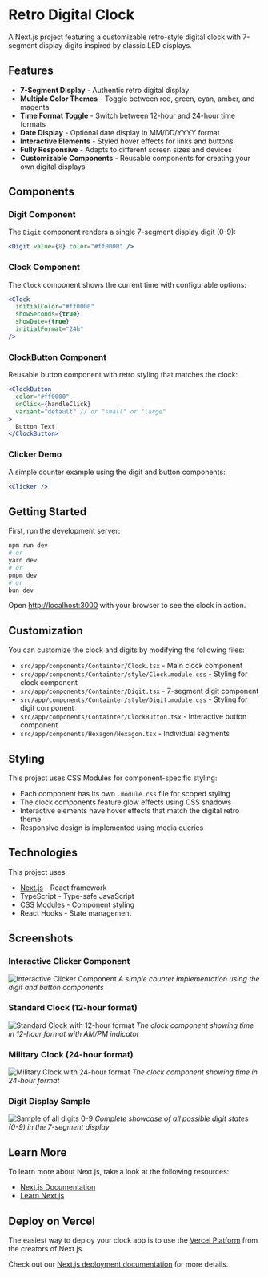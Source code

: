 # Retro Digital Clock

A Next.js project featuring a customizable retro-style digital clock with 7-segment display digits inspired by classic LED displays.

## Features

- **7-Segment Display** - Authentic retro digital display
- **Multiple Color Themes** - Toggle between red, green, cyan, amber, and magenta
- **Time Format Toggle** - Switch between 12-hour and 24-hour time formats
- **Date Display** - Optional date display in MM/DD/YYYY format
- **Interactive Elements** - Styled hover effects for links and buttons
- **Fully Responsive** - Adapts to different screen sizes and devices
- **Customizable Components** - Reusable components for creating your own digital displays

## Components

### Digit Component

The `Digit` component renders a single 7-segment display digit (0-9):

```jsx
<Digit value={8} color="#ff0000" />
```

### Clock Component

The `Clock` component shows the current time with configurable options:

```jsx
<Clock
  initialColor="#ff0000"
  showSeconds={true}
  showDate={true}
  initialFormat="24h"
/>
```

### ClockButton Component

Reusable button component with retro styling that matches the clock:

```jsx
<ClockButton
  color="#ff0000"
  onClick={handleClick}
  variant="default" // or "small" or "large"
>
  Button Text
</ClockButton>
```

### Clicker Demo

A simple counter example using the digit and button components:

```jsx
<Clicker />
```

## Getting Started

First, run the development server:

```bash
npm run dev
# or
yarn dev
# or
pnpm dev
# or
bun dev
```

Open [http://localhost:3000](http://localhost:3000) with your browser to see the clock in action.

## Customization

You can customize the clock and digits by modifying the following files:

- `src/app/components/Containter/Clock.tsx` - Main clock component
- `src/app/components/Containter/style/Clock.module.css` - Styling for clock component
- `src/app/components/Containter/Digit.tsx` - 7-segment digit component
- `src/app/components/Containter/style/Digit.module.css` - Styling for digit component
- `src/app/components/Containter/ClockButton.tsx` - Interactive button component
- `src/app/components/Hexagon/Hexagon.tsx` - Individual segments

## Styling

This project uses CSS Modules for component-specific styling:

- Each component has its own `.module.css` file for scoped styling
- The clock components feature glow effects using CSS shadows
- Interactive elements have hover effects that match the digital retro theme
- Responsive design is implemented using media queries

## Technologies

This project uses:

- [Next.js](https://nextjs.org) - React framework
- TypeScript - Type-safe JavaScript
- CSS Modules - Component styling
- React Hooks - State management

## Screenshots

### Interactive Clicker Component

![Interactive Clicker Component](https://github.com/user-attachments/assets/827486ce-46b9-4fc1-9451-a1e1a69660ca)
_A simple counter implementation using the digit and button components_

### Standard Clock (12-hour format)

![Standard Clock with 12-hour format](https://github.com/user-attachments/assets/54df727d-6f41-4fe5-9053-dc9028113cc8)
_The clock component showing time in 12-hour format with AM/PM indicator_

### Military Clock (24-hour format)

![Military Clock with 24-hour format](https://github.com/user-attachments/assets/5e86603f-f069-4808-9451-878d0a8c2ba7)
_The clock component showing time in 24-hour format_

### Digit Display Sample

![Sample of all digits 0-9](https://github.com/user-attachments/assets/f608b475-5170-4d23-a63d-ed77b699778e)
_Complete showcase of all possible digit states (0-9) in the 7-segment display_

## Learn More

To learn more about Next.js, take a look at the following resources:

- [Next.js Documentation](https://nextjs.org/docs)
- [Learn Next.js](https://nextjs.org/learn)

## Deploy on Vercel

The easiest way to deploy your clock app is to use the [Vercel Platform](https://vercel.com/new) from the creators of Next.js.

Check out our [Next.js deployment documentation](https://nextjs.org/docs/app/building-your-application/deploying) for more details.
